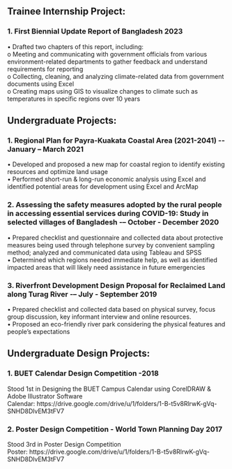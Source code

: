 <h2> Trainee Internship Project: </h2>
<h3> 1. First Biennial Update Report of Bangladesh 2023 </h3>
•	Drafted two chapters of this report, including: </br>
    o	Meeting and communicating with government officials from various environment-related departments to gather feedback and understand requirements for reporting </br>
    o	Collecting, cleaning, and analyzing climate-related data from government documents using Excel </br>
    o	Creating maps using GIS to visualize changes to climate such as temperatures in specific regions over 10 years </br>


<h2> Undergraduate Projects: </h2>
<h3> 1. Regional Plan for Payra-Kuakata Coastal Area (2021-2041)	     --January – March 2021 </h3> 
•	Developed and proposed a new map for coastal region to identify existing resources and optimize land usage </br>
•	Performed short-run & long-run economic analysis using Excel and identified potential areas for development using Excel and ArcMap </br>

<h3> 2. Assessing the safety measures adopted by the rural people in accessing essential services during COVID-19: Study in selected villages of Bangladesh         -– October - December 2020 </h3> 
•	Prepared checklist and questionnaire and collected data about protective measures being used through telephone survey by convenient sampling method; analyzed and communicated data using Tableau and SPSS  </br>
•	Determined which regions needed immediate help, as well as identified impacted areas that will likely need assistance in future emergencies </br>

<h3> 3. Riverfront Development Design Proposal for Reclaimed Land along Turag River       -– July - September 2019 </h3>
•	Prepared checklist and collected data based on physical survey, focus group discussion, key informant interview and online resources. </br>
•	Proposed an eco-friendly river park considering the physical features and people’s expectations </br>


<h2> Undergraduate Design Projects: </h2>
<h3> 1. BUET Calendar Design Competition -2018 </h3>
Stood 1st in Designing the BUET Campus Calendar using CorelDRAW & Adobe Illustrator Software </br>
Calendar: https://drive.google.com/drive/u/1/folders/1-B-t5v8RlrwK-gVq-SNHD8DlvEM3tFV7 </br>

<h3> 2. Poster Design Competition - World Town Planning Day 2017 </h3>
Stood 3rd in Poster Design Competition </br>
Poster: https://drive.google.com/drive/u/1/folders/1-B-t5v8RlrwK-gVq-SNHD8DlvEM3tFV7 </br>
